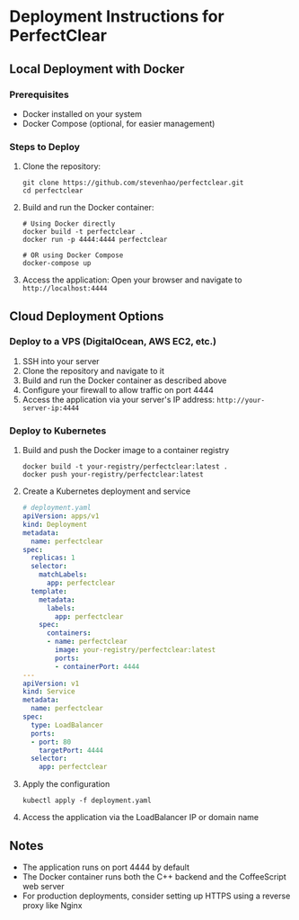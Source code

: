 # Deployment Instructions for PerfectClear

## Local Deployment with Docker

### Prerequisites
- Docker installed on your system
- Docker Compose (optional, for easier management)

### Steps to Deploy

1. Clone the repository:
   ```
   git clone https://github.com/stevenhao/perfectclear.git
   cd perfectclear
   ```

2. Build and run the Docker container:
   ```
   # Using Docker directly
   docker build -t perfectclear .
   docker run -p 4444:4444 perfectclear

   # OR using Docker Compose
   docker-compose up
   ```

3. Access the application:
   Open your browser and navigate to `http://localhost:4444`

## Cloud Deployment Options

### Deploy to a VPS (DigitalOcean, AWS EC2, etc.)
1. SSH into your server
2. Clone the repository and navigate to it
3. Build and run the Docker container as described above
4. Configure your firewall to allow traffic on port 4444
5. Access the application via your server's IP address: `http://your-server-ip:4444`

### Deploy to Kubernetes
1. Build and push the Docker image to a container registry
   ```
   docker build -t your-registry/perfectclear:latest .
   docker push your-registry/perfectclear:latest
   ```

2. Create a Kubernetes deployment and service
   ```yaml
   # deployment.yaml
   apiVersion: apps/v1
   kind: Deployment
   metadata:
     name: perfectclear
   spec:
     replicas: 1
     selector:
       matchLabels:
         app: perfectclear
     template:
       metadata:
         labels:
           app: perfectclear
       spec:
         containers:
         - name: perfectclear
           image: your-registry/perfectclear:latest
           ports:
           - containerPort: 4444
   ---
   apiVersion: v1
   kind: Service
   metadata:
     name: perfectclear
   spec:
     type: LoadBalancer
     ports:
     - port: 80
       targetPort: 4444
     selector:
       app: perfectclear
   ```

3. Apply the configuration
   ```
   kubectl apply -f deployment.yaml
   ```

4. Access the application via the LoadBalancer IP or domain name

## Notes
- The application runs on port 4444 by default
- The Docker container runs both the C++ backend and the CoffeeScript web server
- For production deployments, consider setting up HTTPS using a reverse proxy like Nginx
